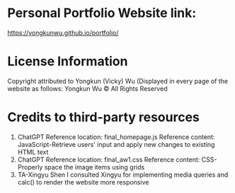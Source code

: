 # Personal Portfolio Website link: 
https://yongkunwu.github.io/portfolio/

# License Information
Copyright attributed to Yongkun (Vicky) Wu
(Displayed in every page of the website as follows: Yongkun Wu © All Rights Reserved

# Credits to third-party resources
1. ChatGPT
   Reference location: final_homepage.js
   Reference content: JavaScript-Retrieve users' input and apply new changes to existing HTML text
2. ChatGPT
   Reference location: final_aw1.css
   Reference content: CSS-Properly space the image items using grids
3. TA-Xingyu Shen
   I consulted Xingyu for implementing media queries and calc() to render the website more responsive
